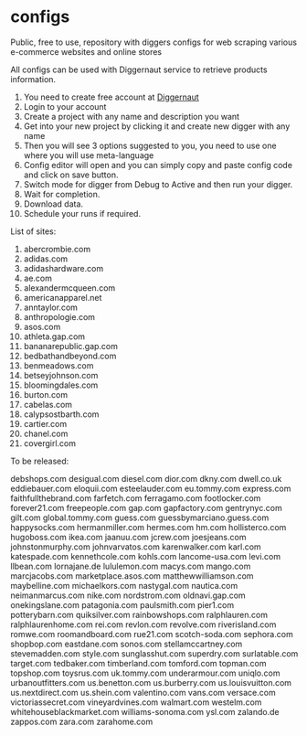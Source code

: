 # configs
Public, free to use, repository with diggers configs for web scraping various e-commerce websites and online stores

All configs can be used with Diggernaut service to retrieve products information.

1. You need to create free account at [Diggernaut](https://www.diggernaut.com/)
2. Login to your account
3. Create a project with any name and description you want
4. Get into your new project by clicking it and create new digger with any name
5. Then you will see 3 options suggested to you, you need to use one where you will use meta-language
6. Config editor will open and you can simply copy and paste config code and click on save button.
7. Switch mode for digger from Debug to Active and then run your digger.
8. Wait for completion.
9. Download data.
10. Schedule your runs if required.

List of sites:

1. abercrombie.com
2. adidas.com
3. adidashardware.com
4. ae.com
5. alexandermcqueen.com
6. americanapparel.net
7. anntaylor.com
8. anthropologie.com
9. asos.com
10. athleta.gap.com
11. bananarepublic.gap.com
12. bedbathandbeyond.com
13. benmeadows.com
14. betseyjohnson.com
15. bloomingdales.com
16. burton.com
17. cabelas.com
18. calypsostbarth.com
19. cartier.com
20. chanel.com
21. covergirl.com

To be released:

debshops.com
desigual.com
diesel.com
dior.com
dkny.com
dwell.co.uk
eddiebauer.com
eloquii.com
esteelauder.com
eu.tommy.com
express.com
faithfullthebrand.com
farfetch.com
ferragamo.com
footlocker.com
forever21.com
freepeople.com
gap.com
gapfactory.com
gentrynyc.com
gilt.com
global.tommy.com
guess.com
guessbymarciano.guess.com
happysocks.com
hermanmiller.com
hermes.com
hm.com
hollisterco.com
hugoboss.com
ikea.com
jaanuu.com
jcrew.com
joesjeans.com
johnstonmurphy.com
johnvarvatos.com
karenwalker.com
karl.com
katespade.com
kennethcole.com
kohls.com
lancome-usa.com
levi.com
llbean.com
lornajane.de
lululemon.com
macys.com
mango.com
marcjacobs.com
marketplace.asos.com
matthewwilliamson.com
maybelline.com
michaelkors.com
nastygal.com
nautica.com
neimanmarcus.com
nike.com
nordstrom.com
oldnavi.gap.com
onekingslane.com
patagonia.com
paulsmith.com
pier1.com
potterybarn.com
quiksilver.com
rainbowshops.com
ralphlauren.com
ralphlaurenhome.com
rei.com
revlon.com
revolve.com
riverisland.com
romwe.com
roomandboard.com
rue21.com
scotch-soda.com
sephora.com
shopbop.com
eastdane.com
sonos.com
stellamccartney.com
stevemadden.com
style.com
sunglasshut.com
superdry.com
surlatable.com
target.com
tedbaker.com
timberland.com
tomford.com
topman.com
topshop.com
toysrus.com
uk.tommy.com
underarmour.com
uniqlo.com
urbanoutfitters.com
us.benetton.com
us.burberry.com
us.louisvuitton.com
us.nextdirect.com
us.shein.com
valentino.com
vans.com
versace.com
victoriassecret.com
vineyardvines.com
walmart.com
westelm.com
whitehouseblackmarket.com
williams-sonoma.com
ysl.com
zalando.de
zappos.com
zara.com
zarahome.com
